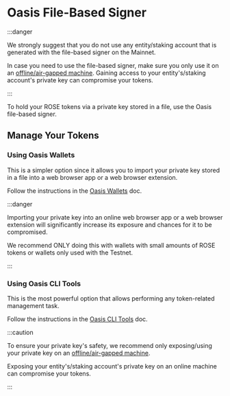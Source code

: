 # Oasis File-Based Signer

:::danger

We strongly suggest that you do not use any entity/staking account that is generated with the file-based signer on the Mainnet.

In case you need to use the file-based signer, make sure you only use it on an [offline/air-gapped machine](https://en.wikipedia.org/wiki/Air_gap_\(networking\)). Gaining access to your entity's/staking account's private key can compromise your tokens.

:::

To hold your ROSE tokens via a private key stored in a file, use the Oasis file-based signer.

## Manage Your Tokens

### Using Oasis Wallets

This is a simpler option since it allows you to import your private key stored in a file into a web browser app or a web browser extension.

Follow the instructions in the [Oasis Wallets](../oasis-wallets/README.mdx) doc.

:::danger

Importing your private key into an online web browser app or a web browser extension will significantly increase its exposure and chances for it to be compromised.

We recommend ONLY doing this with wallets with small amounts of ROSE tokens or wallets only used with the Testnet.

:::

### Using Oasis CLI Tools

This is the most powerful option that allows performing any token-related management task.

Follow the instructions in the [Oasis CLI Tools](oasis-cli-tools/README.md) doc.

:::caution

To ensure your private key's safety, we recommend only exposing/using your private key on an [offline/air-gapped machine](https://en.wikipedia.org/wiki/Air_gap_\(networking\)).

Exposing your entity's/staking account's private key on an online machine can compromise your tokens.

:::
